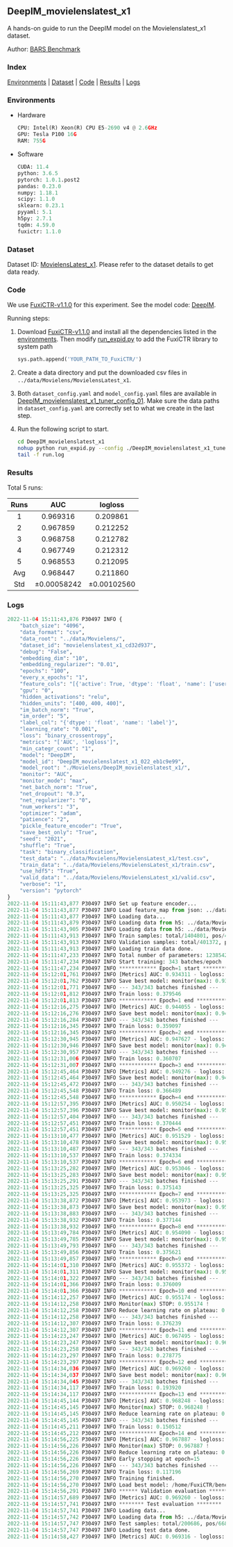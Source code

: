 ## DeepIM_movielenslatest_x1

A hands-on guide to run the DeepIM model on the Movielenslatest_x1 dataset.

Author: [BARS Benchmark](https://github.com/reczoo/BARS/blob/main/CITATION)

### Index

[Environments](#Environments) | [Dataset](#Dataset) | [Code](#Code) | [Results](#Results) | [Logs](#Logs)

### Environments

+ Hardware
  
  ```python
  CPU: Intel(R) Xeon(R) CPU E5-2690 v4 @ 2.6GHz
  GPU: Tesla P100 16G
  RAM: 755G
  ```

+ Software
  
  ```python
  CUDA: 11.4
  python: 3.6.5
  pytorch: 1.0.1.post2
  pandas: 0.23.0
  numpy: 1.18.1
  scipy: 1.1.0
  sklearn: 0.23.1
  pyyaml: 5.1
  h5py: 2.7.1
  tqdm: 4.59.0
  fuxictr: 1.1.0
  ```

### Dataset

Dataset ID: [MovielensLatest_x1](https://github.com/reczoo/Datasets/tree/main/MovieLens/MovielensLatest_x1). Please refer to the dataset details to get data ready.

### Code

We use [FuxiCTR-v1.1.0](https://github.com/reczoo/FuxiCTR/tree/v1.1.0) for this experiment. See the model code: [DeepIM](https://github.com/reczoo/FuxiCTR/blob/v1.1.0/fuxictr/pytorch/models/DeepIM.py).

Running steps:

1. Download [FuxiCTR-v1.1.0](https://github.com/reczoo/FuxiCTR/archive/refs/tags/v1.1.0.zip) and install all the dependencies listed in the [environments](#environments). Then modify [run_expid.py](./run_expid.py#L5) to add the FuxiCTR library to system path
   
   ```python
   sys.path.append('YOUR_PATH_TO_FuxiCTR/')
   ```

2. Create a data directory and put the downloaded csv files in `../data/Movielens/MovielensLatest_x1`.

3. Both `dataset_config.yaml` and `model_config.yaml` files are available in [DeepIM_movielenslatest_x1_tuner_config_01](./DeepIM_movielenslatest_x1_tuner_config_01). Make sure the data paths in `dataset_config.yaml` are correctly set to what we create in the last step.

4. Run the following script to start.
   
   ```bash
   cd DeepIM_movielenslatest_x1
   nohup python run_expid.py --config ./DeepIM_movielenslatest_x1_tuner_config_01 --expid DeepIM_movielenslatest_x1_022_eb1c9e99 --gpu 0 > run.log &
   tail -f run.log
   ```

### Results

Total 5 runs:

| Runs | AUC              | logloss          |
|:----:|:----------------:|:----------------:|
| 1    | 0.969316         | 0.209861         |
| 2    | 0.967859         | 0.212252         |
| 3    | 0.968758         | 0.212782         |
| 4    | 0.967749         | 0.212312         |
| 5    | 0.968553         | 0.212095         |
| Avg  | 0.968447         | 0.211860         |
| Std  | &#177;0.00058242 | &#177;0.00102560 |

### Logs

```python
2022-11-04 15:11:43,876 P30497 INFO {
    "batch_size": "4096",
    "data_format": "csv",
    "data_root": "../data/Movielens/",
    "dataset_id": "movielenslatest_x1_cd32d937",
    "debug": "False",
    "embedding_dim": "10",
    "embedding_regularizer": "0.01",
    "epochs": "100",
    "every_x_epochs": "1",
    "feature_cols": "[{'active': True, 'dtype': 'float', 'name': ['user_id', 'item_id', 'tag_id'], 'type': 'categorical'}]",
    "gpu": "0",
    "hidden_activations": "relu",
    "hidden_units": "[400, 400, 400]",
    "im_batch_norm": "True",
    "im_order": "5",
    "label_col": "{'dtype': 'float', 'name': 'label'}",
    "learning_rate": "0.001",
    "loss": "binary_crossentropy",
    "metrics": "['AUC', 'logloss']",
    "min_categr_count": "1",
    "model": "DeepIM",
    "model_id": "DeepIM_movielenslatest_x1_022_eb1c9e99",
    "model_root": "./Movielens/DeepIM_movielenslatest_x1/",
    "monitor": "AUC",
    "monitor_mode": "max",
    "net_batch_norm": "True",
    "net_dropout": "0.3",
    "net_regularizer": "0",
    "num_workers": "3",
    "optimizer": "adam",
    "patience": "2",
    "pickle_feature_encoder": "True",
    "save_best_only": "True",
    "seed": "2021",
    "shuffle": "True",
    "task": "binary_classification",
    "test_data": "../data/Movielens/MovielensLatest_x1/test.csv",
    "train_data": "../data/Movielens/MovielensLatest_x1/train.csv",
    "use_hdf5": "True",
    "valid_data": "../data/Movielens/MovielensLatest_x1/valid.csv",
    "verbose": "1",
    "version": "pytorch"
}
2022-11-04 15:11:43,877 P30497 INFO Set up feature encoder...
2022-11-04 15:11:43,877 P30497 INFO Load feature_map from json: ../data/Movielens/movielenslatest_x1_cd32d937/feature_map.json
2022-11-04 15:11:43,877 P30497 INFO Loading data...
2022-11-04 15:11:43,879 P30497 INFO Loading data from h5: ../data/Movielens/movielenslatest_x1_cd32d937/train.h5
2022-11-04 15:11:43,905 P30497 INFO Loading data from h5: ../data/Movielens/movielenslatest_x1_cd32d937/valid.h5
2022-11-04 15:11:43,913 P30497 INFO Train samples: total/1404801, pos/467878, neg/936923, ratio/33.31%, blocks/1
2022-11-04 15:11:43,913 P30497 INFO Validation samples: total/401372, pos/134225, neg/267147, ratio/33.44%, blocks/1
2022-11-04 15:11:43,913 P30497 INFO Loading train data done.
2022-11-04 15:11:47,233 P30497 INFO Total number of parameters: 1238542.
2022-11-04 15:11:47,234 P30497 INFO Start training: 343 batches/epoch
2022-11-04 15:11:47,234 P30497 INFO ************ Epoch=1 start ************
2022-11-04 15:12:01,761 P30497 INFO [Metrics] AUC: 0.934311 - logloss: 0.292014
2022-11-04 15:12:01,762 P30497 INFO Save best model: monitor(max): 0.934311
2022-11-04 15:12:01,771 P30497 INFO --- 343/343 batches finished ---
2022-11-04 15:12:01,812 P30497 INFO Train loss: 0.379546
2022-11-04 15:12:01,813 P30497 INFO ************ Epoch=1 end ************
2022-11-04 15:12:16,275 P30497 INFO [Metrics] AUC: 0.944055 - logloss: 0.272700
2022-11-04 15:12:16,276 P30497 INFO Save best model: monitor(max): 0.944055
2022-11-04 15:12:16,284 P30497 INFO --- 343/343 batches finished ---
2022-11-04 15:12:16,345 P30497 INFO Train loss: 0.359097
2022-11-04 15:12:16,345 P30497 INFO ************ Epoch=2 end ************
2022-11-04 15:12:30,945 P30497 INFO [Metrics] AUC: 0.947627 - logloss: 0.257598
2022-11-04 15:12:30,946 P30497 INFO Save best model: monitor(max): 0.947627
2022-11-04 15:12:30,957 P30497 INFO --- 343/343 batches finished ---
2022-11-04 15:12:31,006 P30497 INFO Train loss: 0.360707
2022-11-04 15:12:31,007 P30497 INFO ************ Epoch=3 end ************
2022-11-04 15:12:45,464 P30497 INFO [Metrics] AUC: 0.949276 - logloss: 0.252871
2022-11-04 15:12:45,464 P30497 INFO Save best model: monitor(max): 0.949276
2022-11-04 15:12:45,472 P30497 INFO --- 343/343 batches finished ---
2022-11-04 15:12:45,548 P30497 INFO Train loss: 0.366489
2022-11-04 15:12:45,548 P30497 INFO ************ Epoch=4 end ************
2022-11-04 15:12:57,395 P30497 INFO [Metrics] AUC: 0.950254 - logloss: 0.249001
2022-11-04 15:12:57,396 P30497 INFO Save best model: monitor(max): 0.950254
2022-11-04 15:12:57,404 P30497 INFO --- 343/343 batches finished ---
2022-11-04 15:12:57,451 P30497 INFO Train loss: 0.370444
2022-11-04 15:12:57,451 P30497 INFO ************ Epoch=5 end ************
2022-11-04 15:13:10,477 P30497 INFO [Metrics] AUC: 0.951529 - logloss: 0.246459
2022-11-04 15:13:10,478 P30497 INFO Save best model: monitor(max): 0.951529
2022-11-04 15:13:10,487 P30497 INFO --- 343/343 batches finished ---
2022-11-04 15:13:10,537 P30497 INFO Train loss: 0.374334
2022-11-04 15:13:10,537 P30497 INFO ************ Epoch=6 end ************
2022-11-04 15:13:25,282 P30497 INFO [Metrics] AUC: 0.953046 - logloss: 0.242244
2022-11-04 15:13:25,283 P30497 INFO Save best model: monitor(max): 0.953046
2022-11-04 15:13:25,291 P30497 INFO --- 343/343 batches finished ---
2022-11-04 15:13:25,325 P30497 INFO Train loss: 0.375143
2022-11-04 15:13:25,325 P30497 INFO ************ Epoch=7 end ************
2022-11-04 15:13:38,872 P30497 INFO [Metrics] AUC: 0.953973 - logloss: 0.240622
2022-11-04 15:13:38,873 P30497 INFO Save best model: monitor(max): 0.953973
2022-11-04 15:13:38,883 P30497 INFO --- 343/343 batches finished ---
2022-11-04 15:13:38,932 P30497 INFO Train loss: 0.377144
2022-11-04 15:13:38,932 P30497 INFO ************ Epoch=8 end ************
2022-11-04 15:13:49,784 P30497 INFO [Metrics] AUC: 0.954090 - logloss: 0.238773
2022-11-04 15:13:49,785 P30497 INFO Save best model: monitor(max): 0.954090
2022-11-04 15:13:49,793 P30497 INFO --- 343/343 batches finished ---
2022-11-04 15:13:49,856 P30497 INFO Train loss: 0.375621
2022-11-04 15:13:49,857 P30497 INFO ************ Epoch=9 end ************
2022-11-04 15:14:01,310 P30497 INFO [Metrics] AUC: 0.955372 - logloss: 0.235571
2022-11-04 15:14:01,311 P30497 INFO Save best model: monitor(max): 0.955372
2022-11-04 15:14:01,322 P30497 INFO --- 343/343 batches finished ---
2022-11-04 15:14:01,366 P30497 INFO Train loss: 0.376009
2022-11-04 15:14:01,366 P30497 INFO ************ Epoch=10 end ************
2022-11-04 15:14:12,257 P30497 INFO [Metrics] AUC: 0.955174 - logloss: 0.236176
2022-11-04 15:14:12,258 P30497 INFO Monitor(max) STOP: 0.955174 !
2022-11-04 15:14:12,258 P30497 INFO Reduce learning rate on plateau: 0.000100
2022-11-04 15:14:12,258 P30497 INFO --- 343/343 batches finished ---
2022-11-04 15:14:12,307 P30497 INFO Train loss: 0.376239
2022-11-04 15:14:12,307 P30497 INFO ************ Epoch=11 end ************
2022-11-04 15:14:23,247 P30497 INFO [Metrics] AUC: 0.967495 - logloss: 0.205305
2022-11-04 15:14:23,247 P30497 INFO Save best model: monitor(max): 0.967495
2022-11-04 15:14:23,258 P30497 INFO --- 343/343 batches finished ---
2022-11-04 15:14:23,297 P30497 INFO Train loss: 0.278775
2022-11-04 15:14:23,297 P30497 INFO ************ Epoch=12 end ************
2022-11-04 15:14:34,036 P30497 INFO [Metrics] AUC: 0.969260 - logloss: 0.209989
2022-11-04 15:14:34,037 P30497 INFO Save best model: monitor(max): 0.969260
2022-11-04 15:14:34,045 P30497 INFO --- 343/343 batches finished ---
2022-11-04 15:14:34,117 P30497 INFO Train loss: 0.193920
2022-11-04 15:14:34,117 P30497 INFO ************ Epoch=13 end ************
2022-11-04 15:14:45,144 P30497 INFO [Metrics] AUC: 0.968248 - logloss: 0.230470
2022-11-04 15:14:45,145 P30497 INFO Monitor(max) STOP: 0.968248 !
2022-11-04 15:14:45,145 P30497 INFO Reduce learning rate on plateau: 0.000010
2022-11-04 15:14:45,145 P30497 INFO --- 343/343 batches finished ---
2022-11-04 15:14:45,211 P30497 INFO Train loss: 0.150512
2022-11-04 15:14:45,212 P30497 INFO ************ Epoch=14 end ************
2022-11-04 15:14:56,225 P30497 INFO [Metrics] AUC: 0.967887 - logloss: 0.244538
2022-11-04 15:14:56,226 P30497 INFO Monitor(max) STOP: 0.967887 !
2022-11-04 15:14:56,226 P30497 INFO Reduce learning rate on plateau: 0.000001
2022-11-04 15:14:56,226 P30497 INFO Early stopping at epoch=15
2022-11-04 15:14:56,226 P30497 INFO --- 343/343 batches finished ---
2022-11-04 15:14:56,269 P30497 INFO Train loss: 0.117196
2022-11-04 15:14:56,270 P30497 INFO Training finished.
2022-11-04 15:14:56,270 P30497 INFO Load best model: /home/FuxiCTR/benchmarks/Movielens/DeepIM_movielenslatest_x1/movielenslatest_x1_cd32d937/DeepIM_movielenslatest_x1_022_eb1c9e99.model
2022-11-04 15:14:56,291 P30497 INFO ****** Validation evaluation ******
2022-11-04 15:14:57,689 P30497 INFO [Metrics] AUC: 0.969260 - logloss: 0.209989
2022-11-04 15:14:57,741 P30497 INFO ******** Test evaluation ********
2022-11-04 15:14:57,741 P30497 INFO Loading data...
2022-11-04 15:14:57,742 P30497 INFO Loading data from h5: ../data/Movielens/movielenslatest_x1_cd32d937/test.h5
2022-11-04 15:14:57,747 P30497 INFO Test samples: total/200686, pos/66850, neg/133836, ratio/33.31%, blocks/1
2022-11-04 15:14:57,747 P30497 INFO Loading test data done.
2022-11-04 15:14:58,427 P30497 INFO [Metrics] AUC: 0.969316 - logloss: 0.209861
```
